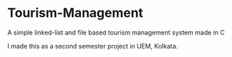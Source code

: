 # Tourism-Management

A simple linked-list and file based tourism management system made in C

I made this as a second semester project in UEM, Kolkata.
